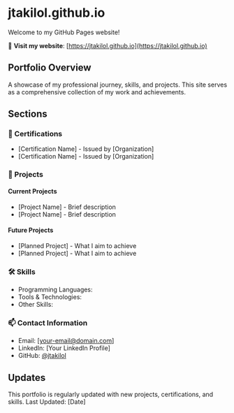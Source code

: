 # jtakilol.github.io

Welcome to my GitHub Pages website!

📍 **Visit my website**: [https://jtakilol.github.io](https://jtakilol.github.io)

## Portfolio Overview

A showcase of my professional journey, skills, and projects. This site serves as a comprehensive collection of my work and achievements.

## Sections

### 📜 Certifications

- [Certification Name] - Issued by [Organization]
- [Certification Name] - Issued by [Organization]

### 💼 Projects

#### Current Projects

- [Project Name] - Brief description
- [Project Name] - Brief description

#### Future Projects

- [Planned Project] - What I aim to achieve
- [Planned Project] - What I aim to achieve

### 🛠️ Skills

- Programming Languages:
- Tools & Technologies:
- Other Skills:

### 📫 Contact Information

- Email: [your-email@domain.com]
- LinkedIn: [Your LinkedIn Profile]
- GitHub: [@jtakilol](https://github.com/jtakilol)

## Updates

This portfolio is regularly updated with new projects, certifications, and skills.
Last Updated: [Date]
